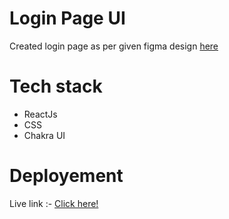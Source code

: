 # Login Page UI

Created login page as per given figma design [here](https://www.figma.com/file/ll9sfd7W99e1GDdlzwn9mX/Assignment?node-id=2%3A554)

# Tech stack

- ReactJs
- CSS
- Chakra UI

# Deployement

Live link :- [Click here!](https://vishal8888a8.github.io/Login-page/)